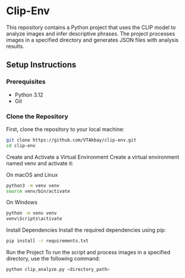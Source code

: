# Clip-Env

This repository contains a Python project that uses the CLIP model to analyze images and infer descriptive phrases. The project processes images in a specified directory and generates JSON files with analysis results.

## Setup Instructions

### Prerequisites

- Python 3.12
- Git

### Clone the Repository

First, clone the repository to your local machine:

```bash
git clone https://github.com/VTAkbay/clip-env.git
cd clip-env
```

Create and Activate a Virtual Environment
Create a virtual environment named venv and activate it:

On macOS and Linux

```bash
python3 -m venv venv
source venv/bin/activate
```
On Windows

```bash
python -m venv venv
venv\Scripts\activate
```

Install Dependencies
Install the required dependencies using pip:

```bash
pip install -r requirements.txt
```

Run the Project
To run the script and process images in a specified directory, use the following command:

```bash
python clip_analyze.py <directory_path>
```
